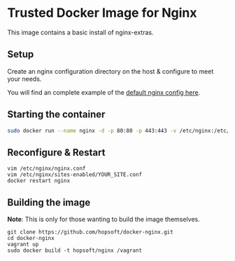 # Trusted Docker Image for Nginx

This image contains a basic install of nginx-extras.

## Setup

Create an nginx configuration directory on the host &
configure to meet your needs.

You will find an complete example of the [default nginx config here](#).

## Starting the container

```sh
sudo docker run --name nginx -d -p 80:80 -p 443:443 -v /etc/nginx:/etc/nginx hopsoft/nginx
```

## Reconfigure & Restart

```
vim /etc/nginx/nginx.conf
vim /etc/nginx/sites-enabled/YOUR_SITE.conf
docker restart nginx
```

## Building the image

__Note__: This is only for those wanting to build the image themselves.

```
git clone https://github.com/hopsoft/docker-nginx.git
cd docker-nginx
vagrant up
sudo docker build -t hopsoft/nginx /vagrant
```

